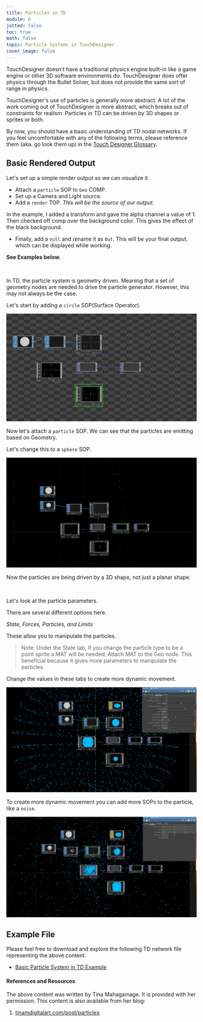 ```yaml
---
title: Particles in TD
module: 6
jotted: false
toc: true
math: false
topic: Particle Systems in TouchDesigner
cover_image: false
---
```



TouchDesigner doesn't have a traditional physics engine built-in like a game engine or other 3D software environments do.  TouchDesigner does offer physics through the Bullet Solver, but does not provide the same sort of range in physics.

TouchDesigner's use of particles is generally more abstract.  A lot of the work coming out of TouchDesigner is more abstract, which breaks out of constraints for realism.  Particles in TD can be driven by 3D shapes or sprites or both.

By now, you should have a basic understanding of TD nodal networks. If you feel uncomfortable with any of the following terms, please reference them (aka. go look them up) in the [Touch Designer Glossary](https://docs.derivative.ca/TouchDesigner_Glossary).

## Basic Rendered Output

Let's set up a simple render output so we can visualize it.

- Attach a `particle` SOP to `Geo` COMP.
- Set up a Camera and Light source.
- Add a `render` TOP. _This will be the source of our output._

In the example, I added a transform and gave the alpha channel a value of 1.  Then checked off comp over the background color.  This gives the effect of the black background.

- Finally, add a `null` and rename it as `Out`.  This will be your final output, which can be displayed while working.

**See Examples below.**


<br />


In TD, the particle system is geometry driven.  Meaning that a set of geometry nodes are needed to drive the particle generator.  However, this may not always be the case.

Let's start by adding a `circle` SOP(Surface Operator).

![Basic example of setting up a rendered particle system in TD](../imgs/Image7.JPG "Basic example of setting up a rendered particle system in TD")

Now let's attach a `particle` SOP.  We can see that the particles are emitting based on Geometry.

Let's change this to a `sphere` SOP.

![Particle example in TD with the sphere SOP.](../imgs/Image8.JPG "Particle example in TD with the sphere SOP.")

Now the particles are being driven by a 3D shape, not just a planar shape.

<br />


Let's look at the particle parameters.

There are several different options here.

_State, Forces, Particles, and Limits_

These allow you to manipulate the particles.

> Note:
> Under the State tab,
> If you change the particle type to be a point sprite a MAT will be needed. Attach MAT to the Geo node.
> This beneficial because it gives more parameters to manipulate the particles.

Change the values in these tabs to create more dynamic movement.

![Point sprite particle system.](../imgs/Image10.JPG "Point sprite particle system.")

To create more dynamic movement you can add more SOPs to the particle, like a `noise`.

![Example of Particle System driven with noise.](../imgs/Image11.JPG "Example of Particle System driven with noise.")

## Example File

Please feel free to download and explore the following TD network file representing the above content.

- [Basic Particle System in TD Example](https://github.com/Montana-Media-Arts/340-interactive-art/raw/master/resources-for-students/ParticleTDBasic.1.toe)




<div class="ref">
<h4>References and Resources</h4>

The above content was written by Tina Mahagamage. It is provided with her permission. This content is also available from her blog:

<ol>
<li><a href="https://www.tinamdigitalart.com/post/particles">tinamdigitalart.com/post/particles</a></li>
</ol>
</div>
